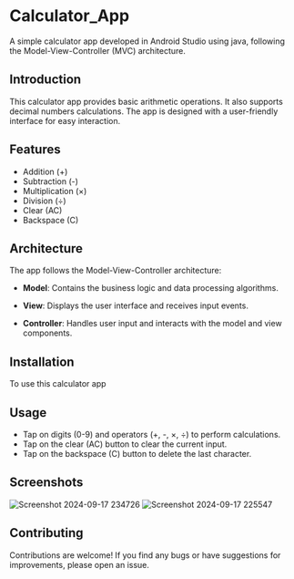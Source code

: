 # Calculator_App

A simple calculator app developed in Android Studio using java, following the Model-View-Controller (MVC) architecture.

## Introduction

This calculator app provides basic arithmetic operations. It also supports decimal numbers calculations. The app is designed with a user-friendly interface for easy interaction. 

## Features     

- Addition (+)
- Subtraction (-)
- Multiplication (×)
- Division (÷)
- Clear (AC)
- Backspace (C)


## Architecture

The app follows the Model-View-Controller architecture:

- **Model**: Contains the business logic and data processing algorithms.

- **View**: Displays the user interface and receives input events.

- **Controller**: Handles user input and interacts with the model and view components.


## Installation

To use this calculator app




## Usage

- Tap on digits (0-9) and operators (+, -, ×, ÷) to perform calculations.
- Tap on the clear (AC) button to clear the current input.
- Tap on the backspace (C) button to delete the last character.



## Screenshots


![Screenshot 2024-09-17 234726](https://github.com/user-attachments/assets/caf9e861-3f33-4154-b188-f0d6fa25d6fa) ![Screenshot 2024-09-17 225547](https://github.com/user-attachments/assets/f90b30c9-2424-4545-bebe-8835d7574284)





## Contributing

Contributions are welcome! If you find any bugs or have suggestions for improvements, please open an issue.
